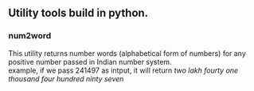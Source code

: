 ## Utility tools build in python.
### num2word

This utility returns number words (alphabetical form of numbers) for any positive number passed in Indian number system.   
example, if we pass 241497 as intput, it will return *two lakh fourty one thousand four hundred ninty seven*  



